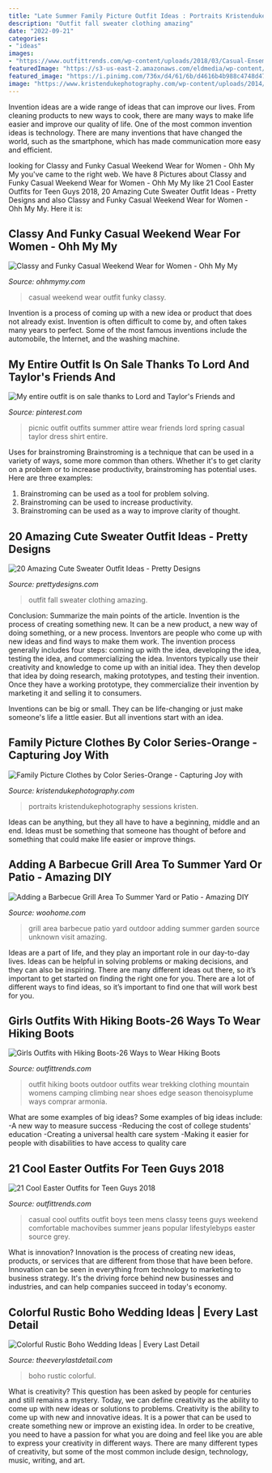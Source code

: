 ```yaml
---
title: "Late Summer Family Picture Outfit Ideas : Portraits Kristendukephotography Sessions Kristen"
description: "Outfit fall sweater clothing amazing"
date: "2022-09-21"
categories:
- "ideas"
images:
- "https://www.outfittrends.com/wp-content/uploads/2018/03/Casual-Ensemble-for-Teen-Boys.jpg"
featuredImage: "https://s3-us-east-2.amazonaws.com/eldmedia/wp-content/uploads/2016/10/Colorful-Rustic-Boho-Wedding-Ideas_0037.jpg"
featured_image: "https://i.pinimg.com/736x/d4/61/6b/d4616b4b988c4748d4760bd2e9c015c7--picnic-outfits-spring-picnic-outfit.jpg"
image: "https://www.kristendukephotography.com/wp-content/uploads/2014/10/What-to-Wear-in-Family-Pictures-ORANGE-by-Capturing-Joy.com_.jpg"
---
```



Invention ideas are a wide range of ideas that can improve our lives. From cleaning products to new ways to cook, there are many ways to make life easier and improve our quality of life. One of the most common invention ideas is technology. There are many inventions that have changed the world, such as the smartphone, which has made communication more easy and efficient.

	

		
looking for Classy and Funky Casual Weekend Wear for Women - Ohh My My you've came to the right web. We have 8 Pictures about Classy and Funky Casual Weekend Wear for Women - Ohh My My like 21 Cool Easter Outfits for Teen Guys 2018, 20 Amazing Cute Sweater Outfit Ideas - Pretty Designs and also Classy and Funky Casual Weekend Wear for Women - Ohh My My. Here it is:
		
    
## Classy And Funky Casual Weekend Wear For Women - Ohh My My

<img loading=lazy src="http://ohhmymy.com/wp-content/uploads/2015/10/Casual-Weekend-Outfit-Ideas.jpg" onerror="this.onerror=null;this.src='https://tse2.mm.bing.net/th?id=OIP.sgnTmMi6ewHt05vI5MduNwHaLG&amp;pid=15.1';" alt="Classy and Funky Casual Weekend Wear for Women - Ohh My My">

_Source: ohhmymy.com_

>casual weekend wear outfit funky classy. 

	

Invention is a process of coming up with a new idea or product that does not already exist. Invention is often difficult to come by, and often takes many years to perfect. Some of the most famous inventions include the automobile, the Internet, and the washing machine.

    
## My Entire Outfit Is On Sale Thanks To Lord And Taylor&#039;s Friends And

<img loading=lazy src="https://i.pinimg.com/736x/d4/61/6b/d4616b4b988c4748d4760bd2e9c015c7--picnic-outfits-spring-picnic-outfit.jpg" onerror="this.onerror=null;this.src='https://tse1.mm.bing.net/th?id=OIP.E-ZLQO0fiogKbLoSa_dltgAAAA&amp;pid=15.1';" alt="My entire outfit is on sale thanks to Lord and Taylor&#039;s Friends and">

_Source: pinterest.com_

>picnic outfit outfits summer attire wear friends lord spring casual taylor dress shirt entire. 

	

Uses for brainstroming
Brainstroming is a technique that can be used in a variety of ways, some more common than others. Whether it's to get clarity on a problem or to increase productivity, brainstroming has potential uses. Here are three examples: 

1) Brainstroming can be used as a tool for problem solving.
2) Brainstroming can be used to increase productivity.
3) Brainstroming can be used as a way to improve clarity of thought.

    
## 20 Amazing Cute Sweater Outfit Ideas - Pretty Designs

<img loading=lazy src="https://www.prettydesigns.com/wp-content/uploads/2013/10/Fall-outfit.jpg" onerror="this.onerror=null;this.src='https://tse1.mm.bing.net/th?id=OIP.C4wrU4YiFZ_fSU4nerCfkAHaKW&amp;pid=15.1';" alt="20 Amazing Cute Sweater Outfit Ideas - Pretty Designs">

_Source: prettydesigns.com_

>outfit fall sweater clothing amazing. 

	

Conclusion: Summarize the main points of the article.
Invention is the process of creating something new. It can be a new product, a new way of doing something, or a new process. Inventors are people who come up with new ideas and find ways to make them work.
The invention process generally includes four steps: coming up with the idea, developing the idea, testing the idea, and commercializing the idea. Inventors typically use their creativity and knowledge to come up with an initial idea. They then develop that idea by doing research, making prototypes, and testing their invention. Once they have a working prototype, they commercialize their invention by marketing it and selling it to consumers.

Inventions can be big or small. They can be life-changing or just make someone's life a little easier. But all inventions start with an idea.

    
## Family Picture Clothes By Color Series-Orange - Capturing Joy With

<img loading=lazy src="https://www.kristendukephotography.com/wp-content/uploads/2014/10/What-to-Wear-in-Family-Pictures-ORANGE-by-Capturing-Joy.com_.jpg" onerror="this.onerror=null;this.src='https://tse1.mm.bing.net/th?id=OIP.Q26ZT_EZugEVEAan0a142wHaLw&amp;pid=15.1';" alt="Family Picture Clothes by Color Series-Orange - Capturing Joy with">

_Source: kristendukephotography.com_

>portraits kristendukephotography sessions kristen. 

	

Ideas can be anything, but they all have to have a beginning, middle and an end. Ideas must be something that someone has thought of before and something that could make life easier or improve things.

    
## Adding A Barbecue Grill Area To Summer Yard Or Patio - Amazing DIY

<img loading=lazy src="https://www.woohome.com/wp-content/uploads/2017/06/design-an-outdoor-barbeque-grill-area-4.jpg" onerror="this.onerror=null;this.src='https://tse4.mm.bing.net/th?id=OIP.iygxT-INhdzHChcEu2K24QHaQX&amp;pid=15.1';" alt="Adding a Barbecue Grill Area To Summer Yard or Patio - Amazing DIY">

_Source: woohome.com_

>grill area barbecue patio yard outdoor adding summer garden source unknown visit amazing. 

	

Ideas are a part of life, and they play an important role in our day-to-day lives. Ideas can be helpful in solving problems or making decisions, and they can also be inspiring. There are many different ideas out there, so it’s important to get started on finding the right one for you. There are a lot of different ways to find ideas, so it’s important to find one that will work best for you.

    
## Girls Outfits With Hiking Boots-26 Ways To Wear Hiking Boots

<img loading=lazy src="https://www.outfittrends.com/wp-content/uploads/2017/06/marron-outfit.jpg" onerror="this.onerror=null;this.src='https://tse1.mm.bing.net/th?id=OIP.hJ4hKiOuzzmmJevbLykx2QHaLG&amp;pid=15.1';" alt="Girls Outfits with Hiking Boots-26 Ways to Wear Hiking Boots">

_Source: outfittrends.com_

>outfit hiking boots outdoor outfits wear trekking clothing mountain womens camping climbing near shoes edge season thenoisyplume ways comprar armonia. 

	

What are some examples of big ideas?
Some examples of big ideas include: 
-A new way to measure success 
-Reducing the cost of college students' education 
-Creating a universal health care system
-Making it easier for people with disabilities to have access to quality care

    
## 21 Cool Easter Outfits For Teen Guys 2018

<img loading=lazy src="https://www.outfittrends.com/wp-content/uploads/2018/03/Casual-Ensemble-for-Teen-Boys.jpg" onerror="this.onerror=null;this.src='https://tse4.mm.bing.net/th?id=OIP.6nkXFOC6VtGykB8uAPwsSwHaLH&amp;pid=15.1';" alt="21 Cool Easter Outfits for Teen Guys 2018">

_Source: outfittrends.com_

>casual cool outfits outfit boys teen mens classy teens guys weekend comfortable machovibes summer jeans popular lifestylebyps easter source grey. 

	

What is innovation?
Innovation is the process of creating new ideas, products, or services that are different from those that have been before. Innovation can be seen in everything from technology to marketing to business strategy. It's the driving force behind new businesses and industries, and can help companies succeed in today's economy.

    
## Colorful Rustic Boho Wedding Ideas | Every Last Detail

<img loading=lazy src="https://s3-us-east-2.amazonaws.com/eldmedia/wp-content/uploads/2016/10/Colorful-Rustic-Boho-Wedding-Ideas_0037.jpg" onerror="this.onerror=null;this.src='https://tse2.mm.bing.net/th?id=OIP.9zDN7kmuUk3es_0LMYzF9wHaLH&amp;pid=15.1';" alt="Colorful Rustic Boho Wedding Ideas | Every Last Detail">

_Source: theeverylastdetail.com_

>boho rustic colorful. 

	

What is creativity? This question has been asked by people for centuries and still remains a mystery. Today, we can define creativity as the ability to come up with new ideas or solutions to problems.
Creativity is the ability to come up with new and innovative ideas. It is a power that can be used to create something new or improve an existing idea. In order to be creative, you need to have a passion for what you are doing and feel like you are able to express your creativity in different ways. There are many different types of creativity, but some of the most common include design, technology, music, writing, and art.

